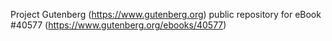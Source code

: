Project Gutenberg (https://www.gutenberg.org) public repository for eBook #40577 (https://www.gutenberg.org/ebooks/40577)
